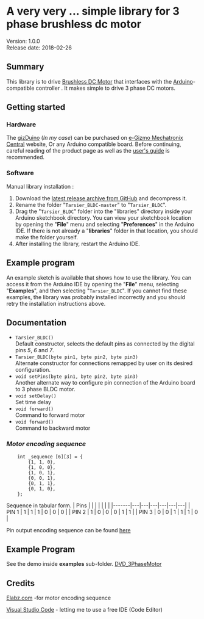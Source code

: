 # A very very ... simple library for 3 phase brushless dc motor

Version: 1.0.0 <br>
Release date: 2018-02-26 <br>

## Summary

This library is to drive  [Brushless DC Motor](https://en.wikipedia.org/wiki/Brushless_DC_electric_motor)  that interfaces with the
[Arduino](https://www.arduino.cc/)-compatible controller . It
makes simple to drive 3 phase DC motors.

## Getting started

### Hardware

The
[gizDuino](http://www.e-gizmo.net/oc/index.php?route=product/product&product_id=483) (*In my case*)
can be purchased on [e-Gizmo Mechatronix Central](www.e-gizmo.net/) website, Or any Arduino compatible board. Before continuing, careful reading of the product page as well as the [user's guide](http://e-gizmo.net/oc/kits%20documents/GIZDUINO%20FOLDER/MANUAL.zip) is
recommended.

### Software

Manual library installation :

1. Download the
   [latest release archive from GitHub](https://github.com/Tarsier-Marianz/Tarsier_BLDC)
   and decompress it.
2. Rename the folder "`Tarsier_BLDC-master`" to "`Tarsier_BLDC`".
3. Drag the "`Tarsier_BLDC`" folder into the "libraries" directory inside your
   Arduino sketchbook directory. You can view your sketchbook location by
   opening the "**File**" menu and selecting "**Preferences**" in the Arduino IDE. If
   there is not already a "**libraries**" folder in that location, you should make
   the folder yourself.
4. After installing the library, restart the Arduino IDE.

## Example program

An example sketch is available that shows how to use the library.  You
can access it from the Arduino IDE by opening the "**File**" menu,
selecting "**Examples**", and then selecting "`Tarsier_BLDC`".  If
you cannot find these examples, the library was probably installed
incorrectly and you should retry the installation instructions above.


## Documentation

- `Tarsier_BLDC()` <br> Default constructor, selects the
  default pins as connected by the digital pins *5*, *6* and *7*.
- `Tarsier_BLDC(byte pin1, byte pin2, byte pin3)` <br>
  Alternate constructor for connections remapped by user on its desired configuration.
- `void setPins(byte pin1, byte pin2, byte pin3)` <br> Another alternate way to configure pin connection of the Arduino board to 3 phase BLDC motor.
- `void setDelay()` <br> Set time delay
- `void forward()` <br> Command to forward motor
- `void forward()` <br> Command to backward motor

### *Motor encoding sequence*
        int _sequence [6][3] = {
            {1, 1, 0},
            {1, 0, 0},
            {1, 0, 1},
            {0, 0, 1},
            {0, 1, 1},
            {0, 1, 0},
        };

Sequence in tabular form.
|  Pins |   |   |   |   |   |   |
|-------|---|---|---|---|---|---|
| PIN 1 | 1 | 1 | 1 | 0 | 0 | 0 |
| PIN 2 | 1 | 0 | 0 | 0 | 1 | 1 |
| PIN 3 | 0 | 0 | 1 | 1 | 1 | 0 |

Pin output encoding sequence can be found [here](http://elabz.com/brushless-dc-motor-with-arduino/)

## Example Program
See the demo inside **examples** sub-folder.
[DVD_3PhaseMotor](https://github.com/Tarsier-Marianz/Tarsier_BLDC/blob/master/examples/DVD_3PhaseMotor/DVD_3PhaseMotor.ino)


## Credits

[Elabz.com](http://elabz.com/brushless-dc-motor-with-arduino/) -for motor encoding sequence

[Visual Studio Code](https://code.visualstudio.com/
) - letting me to use a free IDE (Code Editor)

